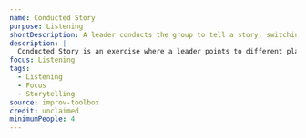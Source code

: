 ```yaml
---
name: Conducted Story
purpose: Listening
shortDescription: A leader conducts the group to tell a story, switching speakers at will.
description: |
  Conducted Story is an exercise where a leader points to different players to continue telling a story, switching speakers at will. Builds listening, focus, and narrative skills.
focus: Listening
tags:
  - Listening
  - Focus
  - Storytelling
source: improv-toolbox
credit: unclaimed
minimumPeople: 4
---
```

